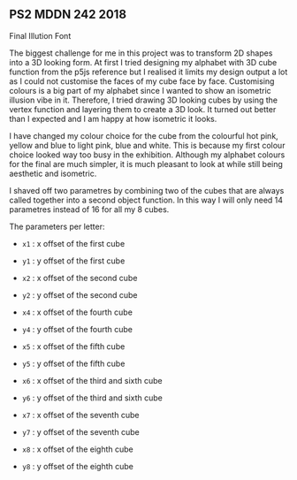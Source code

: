 ## PS2 MDDN 242 2018

Final Illution Font 

The biggest challenge for me in this project was to transform 2D shapes
into a 3D looking form. At first I tried designing my alphabet with 3D
cube function from the p5js reference but I realised it limits my design
output a lot as I could not customise the faces of my cube face by face.
Customising colours is a big part of my alphabet since I wanted to show 
an isometric illusion vibe in it. Therefore, I tried drawing 3D looking 
cubes by using the vertex function and layering them to create a 3D look.
It turned out better than I expected and I am happy at how isometric it looks.

I have changed my colour choice for the cube from the colourful hot pink,
yellow and blue to light pink, blue and white. This is because my first 
colour choice looked way too busy in the exhibition. Although my alphabet 
colours for the final are much simpler, it is much pleasant to look at 
while still being aesthetic and isometric. 

I shaved off two parametres by combining two of the cubes that are always
called together into a second object function. In this way I will only need
14 parametres instead of 16 for all my 8 cubes.

  The parameters per letter:

  * `x1` : x offset of the first cube 
  * `y1` : y offset of the first cube 

  * `x2` : x offset of the second cube 
  * `y2` : y offset of the second cube 

  * `x4` : x offset of the fourth cube
  * `y4` : y offset of the fourth cube 

  * `x5` : x offset of the fifth cube
  * `y5` : y offset of the fifth cube 

  * `x6` : x offset of the third and sixth cube
  * `y6` : y offset of the third and sixth cube 

  * `x7` : x offset of the seventh cube
  * `y7` : y offset of the seventh cube 

  * `x8` : x offset of the eighth cube
  * `y8` : y offset of the eighth cube 





